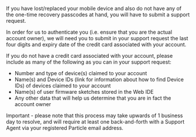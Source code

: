 If you have lost/replaced your mobile device and also do not have any of the one-time recovery passcodes at hand, you will have to submit a support request.

In order for us to authenticate you (i.e. ensure that you are the actual account owner), we will need you to submit in your support request the last four digits and expiry date of the credit card associated with your account.

If you do not have a credit card associated with your account, please include as many of the following as you can in your support request: 

- Number and type of device(s) claimed to your account
- Name(s) and Device IDs (link for information about how to find Device IDs) of devices claimed to your account
- Name(s) of user firmware sketches stored in the Web IDE
- Any other data that will help us determine that you are in fact the account owner

Important - please note that this process may take upwards of 1 business day to resolve, and will require at least one back-and-forth with a Support Agent via your registered Particle email address.
